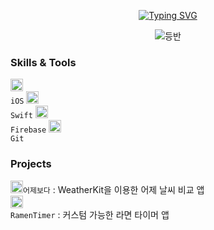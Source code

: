 <p align="center">
  <a href="https://git.io/typing-svg"><img src="https://readme-typing-svg.demolab.com?font=Roboto+slab&size=20&color=673D0C&center=true&vCenter=true&repeat=false&width=435&height=30&lines=HJ+LEE's+profile" alt="Typing SVG" /></a>
</p>


<p align="center">
  <img src="https://user-images.githubusercontent.com/98086074/215013816-34e61571-3c7c-4b19-94c3-c24aeaaf5628.jpeg" alt="등반" width="number" />
</p>


  
  
### Skills & Tools
<code><img alt = "iOS" height="20" src="https://cdn-icons-png.flaticon.com/512/831/831329.png"> iOS</code>
<code><img alt = "Swift" height="20" src="https://cdn-icons-png.flaticon.com/512/5968/5968371.png"> Swift</code>
<code><img alt = "Firebase" height="20" src="https://img.icons8.com/color/512/firebase.png"> Firebase</code>
<code><img alt = "Git" height="20" src="https://cdn-icons-png.flaticon.com/512/6878/6878120.png"> Git</code>

### Projects
<code><img alt = "어제보다" height="20" src="https://user-images.githubusercontent.com/98086074/215006218-1279baf9-6a18-424a-bf03-b0d12298342d.png">어제보다</code> : WeatherKit을 이용한 어제 날씨 비교 앱<br>
<code><img alt = "RamenTimer" height="20" src="https://user-images.githubusercontent.com/98086074/215006312-07873830-9255-4972-ba7f-89266e2e2230.png"> RamenTimer</code> : 커스텀 가능한 라면 타이머 앱
